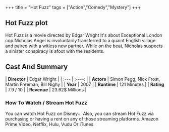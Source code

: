 +++
title = "Hot Fuzz"
tags = ["Action","Comedy","Mystery"]
+++
## Hot Fuzz plot
Hot Fuzz is a movie directed by Edgar Wright It's about Exceptional London cop Nicholas Angel is involuntarily transferred to a quaint English village and paired with a witless new partner. While on the beat, Nicholas suspects a sinister conspiracy is afoot with the residents.
## Cast And Summary
| **Director**      | Edgar Wright |
    | :---        |    :----:   |
    |  **Actors** | Simon Pegg, Nick Frost, Martin Freeman, Bill Nighy |
    | **Year**   | 2007    |
    |  **Runtime** | 121 Minutes |
    |  **Rating** | 7.9 / 10 | 
    |  **Revenue** | 23.62$ Millions |
### How To Watch / Stream Hot Fuzz
You can watch Hot Fuzz on Disney+.
Also, you can stream Hot Fuzz via purchasing or having a rent on any of those streaming platforms.
Amazon Prime Video, Netflix, Hulu, Vudu Or iTunes